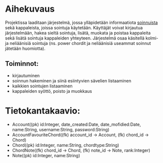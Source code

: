 # Aihekuvaus

Projektissa laaditaan järjestelmä, jossa ylläpidetään informaatiota [soinnuista](https://fi.wikipedia.org/wiki/Sointu) sekä kappaleista, joissa sointuja käytetään. Käyttäjät voivat kirjautua järjestelmään, hakea sieltä sointuja, lisätä, muokata ja poistaa kappaleita sekä lisätä sointuja kappaleiden yhteyteen. Järjestelmä osaa käsitellä kolmi- ja neliäänisiä sointuja (ns. power chordit ja neliäänisiä useammat soinnut jätetään huomiotta).

## Toiminnot:
- kirjautuminen
- soinnun hakeminen ja siinä esiintyvien sävelien listaaminen
- kaikkien sointujen listaaminen
- kappaleiden syöttö, poisto ja muokkaus

# Tietokantakaavio:
- Account((pk) id:Integer, date_created:Date, date_mofidied:Date, name:String, username:String, password:String)
- AccountFavouriteChord((fk) account_id -> Account, (fk) chord_id -> Chord)
- Chord((pk) id:Integer, name:String, chordtype:String)
- ChordNote((fk) chord_id -> Chord, (fk) note_id -> Note, rank:Integer)
- Note((pk) id:Integer, name:String)
